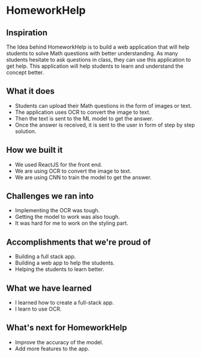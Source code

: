# HomeworkHelp

## Inspiration

The Idea behind HomeworkHelp is to build a web application that will help students to solve Math questions with better understanding. As many students hesitate to ask questions in class, they can use this application to get help. This application will help students to learn and understand the concept better.

## What it does

- Students can upload their Math questions in the form of images or text.
- The application uses OCR to convert the image to text.
- Then the text is sent to the ML model to get the answer.
- Once the answer is received, it is sent to the user in form of step by step solution.

## How we built it
- We used ReactJS for the front end.
- We are using OCR to convert the image to text.
- We are using CNN to train the model to get the answer.

## Challenges we ran into
- Implementing the OCR was tough.
- Getting the model to work was also tough.
- It was hard for me to work on the styling part.

## Accomplishments that we're proud of
- Building a full stack app.
- Building a web app to help the students.
- Helping the students to learn better.

## What we have learned
- I learned how to create a full-stack app.
- I learn to use OCR.

## What's next for HomeworkHelp
- Improve the accuracy of the model.
- Add more features to the app.

